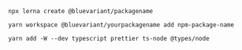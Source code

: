 ```shell
npx lerna create @bluevariant/packagename
```
```shell
yarn workspace @bluevariant/yourpackagename add npm-package-name
```
```shell
yarn add -W --dev typescript prettier ts-node @types/node
```